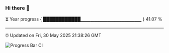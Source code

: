 ### Hi there 👋

⏳ Year progress { ████████████▁▁▁▁▁▁▁▁▁▁▁▁▁▁▁▁▁▁ } 41.07 %

---

⏰ Updated on Fri, 30 May 2025 21:38:26 GMT

![Progress Bar CI](https://github.com/IshwaranRudhara/GIT-ACTION/workflows/Progress%20Bar%20CI/badge.svg)
